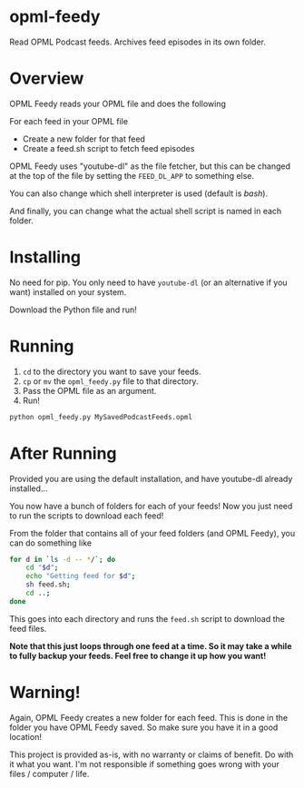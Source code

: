 # opml-feedy
Read OPML Podcast feeds. Archives feed episodes in its own folder.

# Overview

OPML Feedy reads your OPML file and does the following

For each feed in your OPML file

* Create a new folder for that feed
* Create a feed.sh script to fetch feed episodes

OPML Feedy uses "youtube-dl" as the file fetcher, but this can be changed at the top of the file by setting the `FEED_DL_APP` to something else.

You can also change which shell interpreter is used (default is *bash*).

And finally, you can change what the actual shell script is named in each folder.

# Installing

No need for pip. You only need to have `youtube-dl` (or an alternative if you want) installed on your system.

Download the Python file and run!

# Running

1. `cd` to the directory you want to save your feeds.
2. `cp` or `mv` the `opml_feedy.py` file to that directory.
3. Pass the OPML file as an argument.
4. Run!


```bash
python opml_feedy.py MySavedPodcastFeeds.opml
```

# After Running

Provided you are using the default installation, and have youtube-dl already installed...

You now have a bunch of folders for each of your feeds! Now you just need to run the scripts to download each feed!

From the folder that contains all of your feed folders (and OPML Feedy), you can do something like

```bash
for d in `ls -d -- */`; do
    cd "$d";
    echo "Getting feed for $d";
    sh feed.sh;
    cd ..;
done
```

This goes into each directory and runs the `feed.sh` script to download the feed files.

**Note that this just loops through one feed at a time. So it may take a while to fully backup your feeds. Feel free to change it up how you want!**


# Warning!

Again, OPML Feedy creates a new folder for each feed. This is done in the folder you have OPML Feedy saved. So make sure you have it in a good location!

This project is provided as-is, with no warranty or claims of benefit. Do with it what you want. I'm not responsible if something goes wrong with your files / computer / life.

